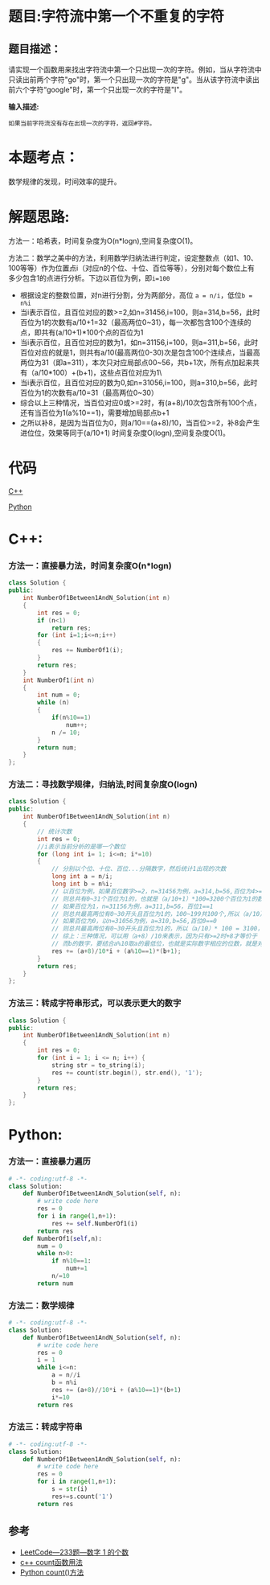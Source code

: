 # 题目:字符流中第一个不重复的字符
## 题目描述：
请实现一个函数用来找出字符流中第一个只出现一次的字符。例如，当从字符流中只读出前两个字符"go"时，第一个只出现一次的字符是"g"。当从该字符流中读出前六个字符“google"时，第一个只出现一次的字符是"l"。

**输入描述:**
```
如果当前字符流没有存在出现一次的字符，返回#字符。
```

# 本题考点：
  
  数学规律的发现，时间效率的提升。
  
# 解题思路:
  方法一：哈希表，时间复杂度为O(n\*logn),空间复杂度O(1)。
  
  方法二：数学之美中的方法，利用数学归纳法进行判定，设定整数点（如1、10、100等等）作为位置点i（对应n的个位、十位、百位等等），分别对每个数位上有多少包含1的点进行分析。下边以百位为例，即``i=100``
  
  - 根据设定的整数位置，对n进行分割，分为两部分，高位 ``a = n/i``，低位``b = n%i``
  - 当i表示百位，且百位对应的数>=2,如n=31456,i=100，则a=314,b=56，此时百位为1的次数有a/10+1=32（最高两位0~31），每一次都包含100个连续的点，即共有(a/10+1)\*100个点的百位为1
  - 当i表示百位，且百位对应的数为1，如n=31156,i=100，则a=311,b=56，此时百位对应的就是1，则共有a/10(最高两位0-30)次是包含100个连续点，当最高两位为31（即a=311），本次只对应局部点00~56，共b+1次，所有点加起来共有（a/10\*100）+(b+1)，这些点百位对应为1\
  - 当i表示百位，且百位对应的数为0,如n=31056,i=100，则a=310,b=56，此时百位为1的次数有a/10=31（最高两位0~30）
  - 综合以上三种情况，当百位对应0或>=2时，有(a+8)/10次包含所有100个点，还有当百位为1(a%10==1)，需要增加局部点b+1
  - 之所以补8，是因为当百位为0，则a/10==(a+8)/10，当百位>=2，补8会产生进位位，效果等同于(a/10+1)
  时间复杂度O(logn),空间复杂度O(1)。
  
# 代码

[C++](./FirstCharacterInStream.cpp)

[Python](./FirstCharacterInStream.py)

# C++: 
### 方法一：直接暴力法，时间复杂度O(n\*logn)
```c++
class Solution {
public:
    int NumberOf1Between1AndN_Solution(int n)
    {
        int res = 0;
        if (n<1)
            return res;
        for (int i=1;i<=n;i++)
        {
            res += NumberOf1(i);
        }
        return res;
    }
    int NumberOf1(int n)
    {
        int num = 0;
        while (n)
        {
            if(n%10==1)
                num++;
            n /= 10;
        }
        return num;
    }
};
```
### 方法二：寻找数学规律，归纳法,时间复杂度O(logn)
```c++
class Solution {
public:
    int NumberOf1Between1AndN_Solution(int n)
    {
        // 统计次数
        int res = 0;
        //i表示当前分析的是哪一个数位
        for (long int i= 1; i<=n; i*=10)
        {
            // 分别以个位、十位、百位...分隔数字，然后统计1出现的次数
            long int a = n/i;
            long int b = n%i;
            // 以百位为例，如果百位数字>=2，n=31456为例，a=314,b=56,百位为4>=2，
            // 则总共有0~31个百位为1的，也就是（a/10+1）*100=3200个百位为1的数字，同理从个位统计到最高位再相加。
            // 如果百位为1，n=31156为例，a=311,b=56，百位1==1
            // 则总共最高两位有0~30开头且百位为1的，100~199共100个,所以（a/10）* 100 = 3100 再加上31开头百位为1的（b+1）=57个1
            // 如果百位为0，以n=31056为例，a=310,b=56,百位0==0
            // 则总共最高两位有0~30开头且百位为1的，所以（a/10）* 100 = 3100，31开头没有百位为1的，所以不加
            // 综上：三种情况，可以用（a+8）/10来表示，因为只有>=2时+8才等价于（a/10+1）
            // 而b的数字，要结合a%10取a的最低位，也就是实际数字相应的位数，就是对应个位、十位、百位...判断是否为1，在进行相加
            res += (a+8)/10*i + (a%10==1)*(b+1);
        }
        return res;
    }
};
```
### 方法三：转成字符串形式，可以表示更大的数字
```c++
class Solution {
public:
    int NumberOf1Between1AndN_Solution(int n)
    {
        int res = 0;
        for (int i = 1; i <= n; i++) {
            string str = to_string(i);
            res += count(str.begin(), str.end(), '1');
        }
        return res;
    }
};
```
# Python:
### 方法一：直接暴力遍历
```python
# -*- coding:utf-8 -*-
class Solution:
    def NumberOf1Between1AndN_Solution(self, n):
        # write code here
        res = 0
        for i in range(1,n+1):
            res += self.NumberOf1(i)
        return res
    def NumberOf1(self,n):
        num = 0
        while n>0:
            if n%10==1:
                num+=1
            n/=10
        return num
```
### 方法二：数学规律
```python
# -*- coding:utf-8 -*-
class Solution:
    def NumberOf1Between1AndN_Solution(self, n):
        # write code here
        res = 0
        i = 1
        while i<=n:
            a = n//i
            b = n%i
            res += (a+8)//10*i + (a%10==1)*(b+1)
            i*=10
        return res
```
### 方法三：转成字符串
```python
# -*- coding:utf-8 -*-
class Solution:
    def NumberOf1Between1AndN_Solution(self, n):
        # write code here
        res = 0
        for i in range(1,n+1):
            s = str(i)
            res+=s.count('1')
        return res
```
## 参考
  -  [LeetCode—233题—数字 1 的个数](https://github.com/bryceustc/LeetCode_Note/blob/master/cpp/Number-Of-Digit-One/README.md)
  -  [c++ count函数用法](https://blog.csdn.net/qq_36122764/article/details/82429976)
  -  [Python count()方法](https://www.runoob.com/python/att-string-count.html)


